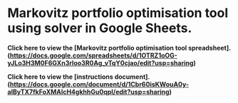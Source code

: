 # Markovitz portfolio optimisation tool using solver in Google Sheets.

**Click here to view the [Markovitz portfolio optimisation tool spreadsheet].(https://docs.google.com/spreadsheets/d/1OTRZ1oOG-yJLo3H3M0F6GXn3rloo3R0Ag_vTqY0cjao/edit?usp=sharing)**

**Click here to view the [instructions document].(https://docs.google.com/document/d/1Cbr60isKWouA0y-alByTX7fkFoXMAIcH4gkhhGu0qpI/edit?usp=sharing)**


